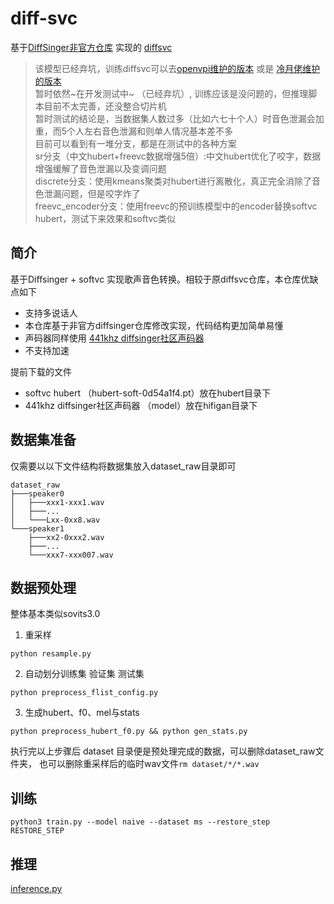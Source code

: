 # diff-svc
基于[DiffSinger非官方仓库](https://github.com/keonlee9420/DiffSinger) 实现的 [diffsvc](https://github.com/prophesier/diff-svc)

> 该模型已经弃坑，训练diffsvc可以去[openvpi维护的版本](https://github.com/openvpi/diff-svc) 或是 [冷月佬维护的版本](https://github.com/fishaudio/fish-diffusion) \
> 暂时依然~在开发测试中~ （已经弃坑）, 训练应该是没问题的，但推理脚本目前不太完善，还没整合切片机\
> 暂时测试的结论是，当数据集人数过多（比如六七十个人）时音色泄漏会加重，而5个人左右音色泄漏和则单人情况基本差不多\
> 目前可以看到有一堆分支，都是在测试中的各种方案 \
> sr分支（中文hubert+freevc数据增强5倍）:中文hubert优化了咬字，数据增强缓解了音色泄漏以及变调问题 \
> discrete分支：使用kmeans聚类对hubert进行离散化，真正完全消除了音色泄漏问题，但是咬字炸了 \
> freevc_encoder分支：使用freevc的预训练模型中的encoder替换softvc hubert，测试下来效果和softvc类似

## 简介
基于Diffsinger + softvc 实现歌声音色转换。相较于原diffsvc仓库，本仓库优缺点如下
+ 支持多说话人
+ 本仓库基于非官方diffsinger仓库修改实现，代码结构更加简单易懂
+ 声码器同样使用 [441khz diffsinger社区声码器](https://openvpi.github.io/vocoders/)
+ 不支持加速

提前下载的文件
+ softvc hubert （hubert-soft-0d54a1f4.pt）放在hubert目录下
+ 441khz diffsinger社区声码器 （model）放在hifigan目录下
## 数据集准备
仅需要以以下文件结构将数据集放入dataset_raw目录即可
```shell
dataset_raw
├───speaker0
│   ├───xxx1-xxx1.wav
│   ├───...
│   └───Lxx-0xx8.wav
└───speaker1
    ├───xx2-0xxx2.wav
    ├───...
    └───xxx7-xxx007.wav
```

## 数据预处理
整体基本类似sovits3.0
1. 重采样
```shell
python resample.py
 ```
2. 自动划分训练集 验证集 测试集
```shell
python preprocess_flist_config.py
```
3. 生成hubert、f0、mel与stats
```shell
python preprocess_hubert_f0.py && python gen_stats.py
```

执行完以上步骤后 dataset 目录便是预处理完成的数据，可以删除dataset_raw文件夹，
也可以删除重采样后的临时wav文件`rm dataset/*/*.wav`

## 训练
```shell
python3 train.py --model naive --dataset ms --restore_step RESTORE_STEP 
```

## 推理
[inference.py](inference.py)

